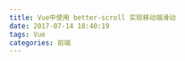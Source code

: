```yaml
---
title: Vue中使用 better-scroll 实现移动端滑动
date: 2017-07-14 18:40:19
tags: Vue
categories: 前端
---
```

